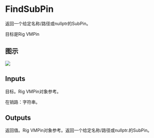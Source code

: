 # FindSubPin

返回一个给定名称/路径或nullptr的SubPin。

目标是Rig VMPin

## 图示

![]($-20221218-20454431.png)

## Inputs

目标。Rig VMPin对象参考。

在销路：字符串。  

## Outputs

返回值。Rig VMPin对象参考。返回一个给定名称/路径或nullptr.的SubPin。
